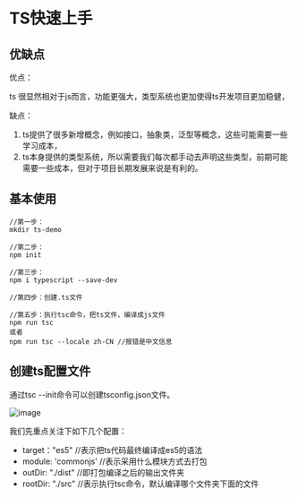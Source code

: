 # TS快速上手

## 优缺点

优点：

ts 很显然相对于js而言，功能更强大，类型系统也更加使得ts开发项目更加稳健，

缺点：

1. ts提供了很多新增概念，例如接口，抽象类，泛型等概念，这些可能需要一些学习成本，
2. ts本身提供的类型系统，所以需要我们每次都手动去声明这些类型，前期可能需要一些成本，但对于项目长期发展来说是有利的。

## 基本使用
```
//第一步：
mkdir ts-demo

//第二步：
npm init

//第三步：
npm i typescript --save-dev

//第四步：创建.ts文件

//第五步：执行tsc命令，把ts文件，编译成js文件
npm run tsc
或者
npm run tsc --locale zh-CN //报错是中文信息
```

## 创建ts配置文件

通过tsc --init命令可以创建tsconfig.json文件。

![image](http://note.youdao.com/yws/res/10514/856DFB14158F43C681EFADF6203BE227)

我们先重点关注下如下几个配置：

* target："es5" //表示把ts代码最终编译成es5的语法
* module: 'commonjs' //表示采用什么模块方式去打包
* outDir: "./dist" //即打包编译之后的输出文件夹
* rootDir: "./src" //表示执行tsc命令，默认编译哪个文件夹下面的文件
